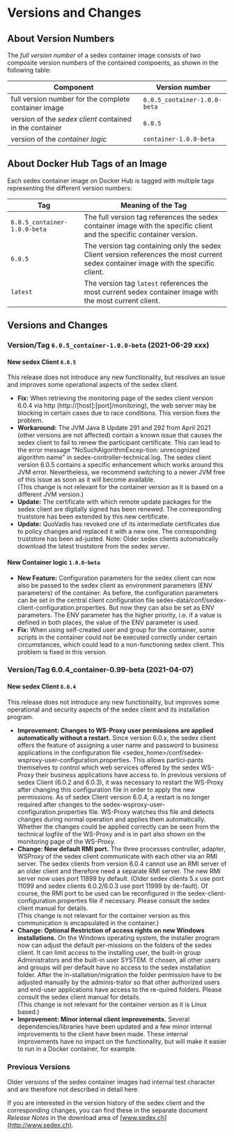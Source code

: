 # Versions and Changes

## About Version Numbers

The *full version number* of a sedex container image consists of two composite version numbers of the contained compoents, as shown in the following table:


| Component | Version number |
|---|---|
| full version number for the complete container image | `6.0.5_container-1.0.0-beta` |
| version of the *sedex client* contained in the container | `6.0.5` |
| version of the *container logic* | `container-1.0.0-beta` |


## About Docker Hub Tags of an Image 

Each sedex container image on Docker Hub is tagged with multiple tags representing the different version numbers:

| Tag | Meaning of the Tag |
|---|---|
| `6.0.5_container-1.0.0-beta` | The full version tag references the sedex container image with the specific client and the specific container version. |
| `6.0.5` | The version tag containing only the sedex Client version references the most current sedex container image with the specific client. |
| `latest` | The version tag `latest` references the most current sedex container image with the most current client. |



## Versions and Changes

### Version/Tag `6.0.5_container-1.0.0-beta` (2021-06-29 xxx)


#### New sedex Client `6.0.5`
This release does not introduce any new functionality, but resolves an issue and improves some operational aspects of the sedex client.

- **Fix:** When retrieving the monitoring page of the sedex client version 6.0.4 via http (http://[host]:[port]/monitoring), the web server may be blocking in certain cases due to race conditions. This version fixes the problem.
- **Workaround:** The JVM Java 8 Update 291 and 292 from April 2021 (other versions are not affected) contain a known issue that causes the sedex client to fail to renew the participant certificate. This can lead to the error message "NoSuchAlgorithmExcep-tion: unrecognized algorithm name" in sedex-controller-technical.log. The sedex client version 6.0.5 contains a specific enhancement which 
works around this JVM error. Nevertheless, we recommend switching to a newer JVM free of this issue as soon as it will become available. <br/> (This change is not relevant for the container version as it is based on a different JVM version.)
- **Update:** The certificate with which remote update packages for the sedex client are digitally signed has been renewed. The corresponding truststore has been extended by this new certificate.
- **Update:** QuoVadis has revoked one of its intermediate certificates due to policy changes and replaced it with a new one. The corresponding truststore has been ad-justed. Note: Older sedex clients automatically download the latest truststore from the sedex server.

#### New Container logic `1.0.0-beta`
- **New Feature:** Configuration parameters for the sedex client can now also be passed to the sedex client as environment parameters (ENV parameters) of the container. As before, the configuration parameters can be set in the central client configuration file sedex-data/conf/sedex-client-configuration.properties. But now they can also be set as ENV parameters. The ENV parameter has the higher priority, i.e. if a value is defined in both places, the value of the ENV parameter is used.
- **Fix:** When using self-created user and group for the container, some scripts in the container could not be executed correctly under certain circumstances, which could lead to a non-functioning sedex client. This problem is fixed in this version.



### Version/Tag 6.0.4_container-0.99-beta (2021-04-07)

#### New sedex Client `6.0.4`

This release does not introduce any new functionality, but improves some operational and security aspects of the sedex client and its installation program.

- **Improvement: Changes to WS-Proxy user permissions are applied automatically without a restart.** Since version 6.0.x, the sedex client offers the feature of assigning a user name and password to business applications in the configuration file <sedex_home>/conf/sedex-wsproxy-user-configuration.properties. This allows partici-pants themselves to control which web services offered by the sedex 
WS-Proxy their business applications have access to. In previous versions of sedex Client (6.0.2 and 6.0.3), it was necessary to restart the WS-Proxy after changing this configuration file in order to apply the new permissions. As of sedex Client version 6.0.4, a restart is no longer required after changes to the sedex-wsproxy-user-configuration.properties file. WS-Proxy watches this file and detects changes during normal operation and applies them automatically. Whether the changes could be applied correctly can be seen from the technical logfile of the WS-Proxy and is in part also shown on the monitoring page of the WS-Proxy.
- **Change: New default RMI port.** The three processes controller, adapter, WSProxy of the sedex client communicate with each other via an RMI server. The sedex clients from version 6.0.4 cannot use an RMI server of an older client and therefore need a separate RMI server. The new RMI server now uses port 11899 by default. (Older sedex clients 5.x use port 11099 and sedex clients 6.0.2/6.0.3 use 
port 11999 by de-fault). Of course, the RMI port to be used can be reconfigured in the sedex-client-configuration.properties file if necessary. Please consult the sedex client manual for details.
 <br/> (This change is not relevant for the container version as this communication is encapsulated in the container.)
- **Change: Optional Restriction of access rights on new Windows installations.** On the Windows operating system, the installer program now can adjust the default per-missions on the folders of the sedex client. It can limit access to the installing user, the built-in group Administrators and the built-in user SYSTEM. If chosen, all other users and groups will per default have no access to the
 sedex installation folder. After the in-stallation/migration the folder permission have to be adjusted manually by the adminis-trator so that other authorized users and end-user applications have access to the re-quired folders. Please consult the sedex client manual for details.
 <br/> (This change is not relevant for the container version as it is Linux based.)
- **Improvement: Minor internal client improvements.** Several dependencies/libraries have been updated and a few minor internal improvements to the client have been made. These internal improvements have no impact on the functionality, but will make it easier to run in a Docker container, for example.


### Previous Versions

Older versions of the sedex container images had internal test character and are therefore not described in detail here.

If you are interested in the version history of the sedex client and the corresponding changes, you can find these in the separate document *Release Notes* in the download area of [www.sedex.ch](http://www.sedex.ch).
